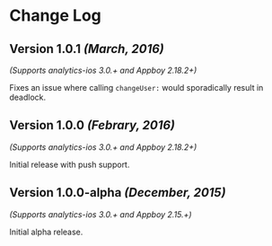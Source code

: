 Change Log
==========

Version 1.0.1 *(March, 2016)*
-------------------------------------------
*(Supports analytics-ios 3.0.+ and Appboy 2.18.2+)*

Fixes an issue where calling `changeUser:` would sporadically result in deadlock.

Version 1.0.0 *(Febrary, 2016)*
-------------------------------------------
*(Supports analytics-ios 3.0.+ and Appboy 2.18.2+)*

Initial release with push support.

Version 1.0.0-alpha *(December, 2015)*
-------------------------------------------
*(Supports analytics-ios 3.0.+ and Appboy 2.15.+)*

Initial alpha release.
